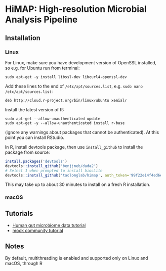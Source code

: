 # HiMAP: High-resolution Microbial Analysis Pipeline

## Installation

### Linux

For Linux, make sure you have development version of OpenSSL installed, so e.g. for Ubuntu run from terminal:
```
sudo apt-get -y install libssl-dev libcurl4-openssl-dev
```
Add these lines to the end of `/etc/apt/sources.list`, e.g. `sudo nano /etc/apt/sources.list`:
```
deb http://cloud.r-project.org/bin/linux/ubuntu xenial/
```
Install the latest version of R:
```
sudo apt-get --allow-unauthenticated update
sudo apt-get -y --allow-unauthenticated install r-base
```
(ignore any warnings about packages that cannot be authenticated). At this point you can install RStudio.


In R, install devtools package, then use `install_github` to install the package from source:

```R
install.packages('devtools')
devtools::install_github('benjjneb/dada2')
# Select 1 when prompted to install biocLite
devtools::install_github('taolonglab/himap', auth_token='99f22e14f4ed6ec6899bebe79dbf6fd7fbf9bac6')
```

This may take up to about 30 minutes to install on a fresh R installation.

### macOS



## Tutorials

* [Human gut microbiome data tutorial](tutorial.ipynb)
* [mock community tutorial](tutorial_mock.ipynb)

## Notes

By default, multithreading is enabled and supported only on Linux and macOS, through R
